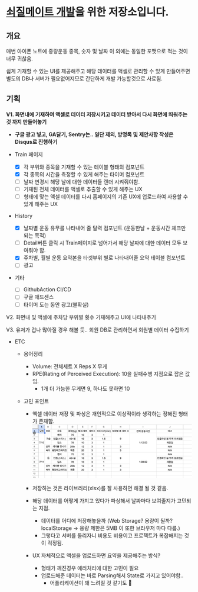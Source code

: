 # [쇠질메이트 개발](https://iron-mate.com)을 위한 저장소입니다.

## 개요

매번 아이폰 노트에 중량운동 종목, 숫자 및 날짜 이 외에는 동일한 포맷으로 적는 것이 너무 귀찮음.

쉽게 기재할 수 있는 UI를 제공해주고 해당 데이터를 액셀로 관리할 수 있게 만들어주면 별도의 DB나 서버가 필요없어지므로 간단하게 개발 가능할것으로 사료됨.

## 기획

**V1. 화면내에 기재하여 액셀로 데이터 저장시키고 데이터 받아서 다시 화면에 띄워주는 것 까지 만들어놓기**

- **구글 광고 넣고, GA달기, Sentry는.. 일단 제외, 방명록 및 제안사항 작성은 Disqus로 진행하기**

- Train 페이지

  - [x] 각 부위와 종목을 기재할 수 있는 테이블 형태의 컴포넌트
  - [x] 각 종목의 시간을 측정할 수 있게 해주는 타이머 컴포넌트
  - [ ] 날짜 변경시 해당 날에 대한 데이터들 렌더 시켜줘야함.
  - [ ] 기재된 전체 데이터를 액셀로 추출할 수 있게 해주는 UX
  - [ ] 형태에 맞는 액셀 데이터를 다시 홈페이지의 기존 UX에 업로드하여 사용할 수 있게 해주는 UX

- History

  - [x] 날짜별 운동 유무를 나타내어 줄 달력 컴포넌트 (운동한날 + 운동시간 체크만 되는 목적)
  - [ ] Detail버튼 클릭 시 Train페이지로 넘어가서 해당 날짜에 대한 데이터 모두 보여줘야 함.
  - [x] 주차별, 월별 운동 요약본을 타겟부위 별로 나타내어줄 요약 테이블 컴포넌트
  - [ ] 광고

- 기타

  - [ ] GithubAction CI/CD
  - [ ] 구글 애드센스
  - [ ] 타이머 도는 동안 광고(불확실)

V2. 화면내 및 액셀에 주차당 부위별 횟수 기재해주고 UI에 나타내주기

V3. 유저가 겁나 많아질 경우 해볼 듯.. 회원 DB로 관리하면서 회원별 데이터 수집하기

- ETC

  - 용어정리

    - Volume: 전체세트 X Reps X 무게
    - RPE(Rating of Perceived Execution): 10을 실패수행 지점으로 잡은 값임.
      - 1개 더 가능한 무게면 9, 하나도 못하면 10

  - 고민 포인트

    - 액셀 데이터 저장 및 파싱은 개인적으로 이상적이라 생각하는 정해진 형태가 존재함.
      ![액셀형태](excel-image.png)
    - 저장하는 것은 라이브러리(xlsx)를 잘 사용하면 해결 될 것 같음.
    - 해당 데이터를 어떻게 가지고 있다가 파싱해서 날짜마다 보여줄지가 고민되는 지점.

      - 데이터를 어디에 저장해놓을까 (Web Storage? 용량이 될까? localStorage -> 용량 제한은 5MB 이 또한 브라우저 마다 다름.)
      - 그렇다고 서버를 돌리자니 비용도 비용이고 프로젝트가 복잡해지는 것이 걱정됨.

    - UX 자체적으로 액셀을 업로드하면 요약을 제공해주는 방식?
      - 형태가 깨진경우 에러처리에 대한 고민이 필요
      - 업로드해준 데이터는 바로 Parsing해서 State로 가지고 있어야함..
        - 어플리케이션이 꽤 느려질 것 같기도 🫠
